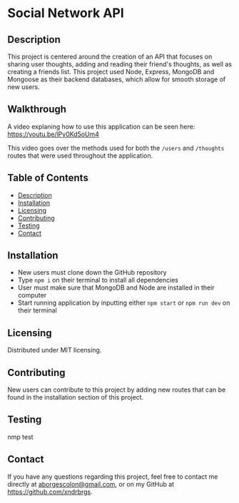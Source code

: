 
  
  # Social Network API

  ## Description

  This project is centered around the creation of an API that focuses on sharing user thoughts, adding and reading their friend's thoughts, as well as creating a friends list. This project used Node, Express, MongoDB and Mongoose as their backend databases, which allow for smooth storage of new users. 

  ## Walkthrough
  
  A video explaning how to use this application can be seen here: https://youtu.be/lPy0Kd5oUm4

  This video goes over the methods used for both the `/users` and `/thoughts` routes that were used throughout the application. 

  ## Table of Contents
  - [Description](#description)
  - [Installation](#installation)
  - [Licensing](#licensing)
  - [Contributing](#contributing)
  - [Testing](#testing)
  - [Contact](#contact)

  ## Installation
  - New users must clone down the GitHub repository
  - Type `npm i` on their terminal to install all dependencies
  - User must make sure that MongoDB and Node are installed in their computer
  - Start running application by inputting either `npm start` or `npm run dev` on their terminal

  ## Licensing
  Distributed under MIT licensing. 

  ## Contributing
  New users can contribute to this project by adding new routes that can be found in the installation section of this project.

  ## Testing
  nmp test

  ## Contact
  If you have any questions regarding this project, feel free to contact me directly at aborgescolon@gmail.com, or on my GitHub at https://github.com/xndrbrgs.
